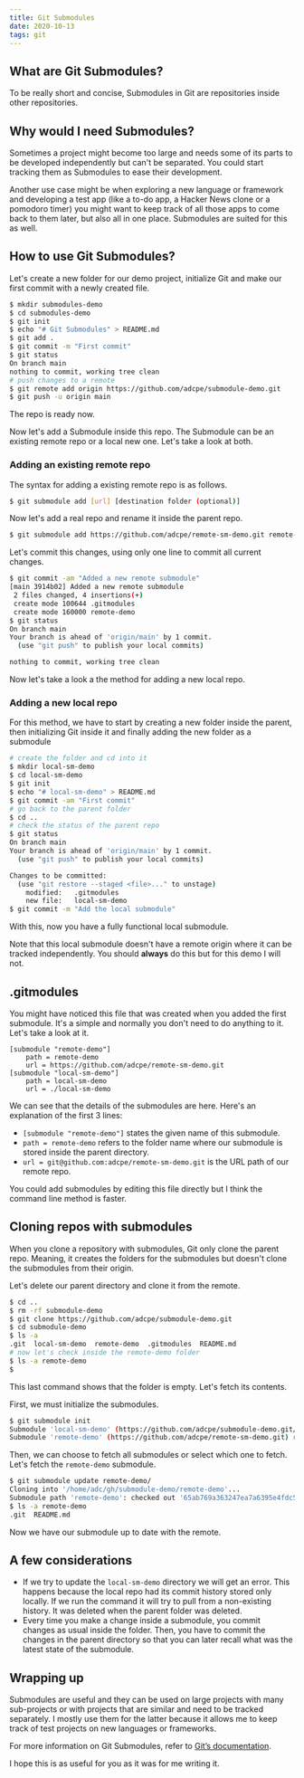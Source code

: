 ```yaml
---
title: Git Submodules
date: 2020-10-13
tags: git
---
```


## What are Git Submodules?

To be really short and concise, Submodules in Git are repositories inside other repositories.

## Why would I need Submodules?

Sometimes a project might become too large and needs some of its parts to be developed independently but can't be separated. You could start tracking them as Submodules to ease their development.

Another use case might be when exploring a new language or framework and developing a test app (like a to-do app, a Hacker News clone or a pomodoro timer) you might want to keep track of all those apps to come back to them later, but also all in one place. Submodules are suited for this as well.

## How to use Git Submodules?

Let's create a new folder for our demo project, initialize Git and make our first commit with a newly created file.

```bash
$ mkdir submodules-demo
$ cd submodules-demo
$ git init
$ echo "# Git Submodules" > README.md
$ git add .
$ git commit -m "First commit"
$ git status
On branch main
nothing to commit, working tree clean
# push changes to a remote
$ git remote add origin https://github.com/adcpe/submodule-demo.git
$ git push -u origin main
```

The repo is ready now.

Now let's add a Submodule inside this repo. The Submodule can be an existing remote repo or a local new one. Let's take a look at both.

### Adding an existing remote repo

The syntax for adding a existing remote repo is as follows.

```bash
$ git submodule add [url] [destination folder (optional)]
```

Now let's add a real repo and rename it inside the parent repo.

```bash
$ git submodule add https://github.com/adcpe/remote-sm-demo.git remote-demo
```

Let's commit this changes, using only one line to commit all current changes.

```bash
$ git commit -am "Added a new remote submodule"
[main 3914b02] Added a new remote submodule
 2 files changed, 4 insertions(+)
 create mode 100644 .gitmodules
 create mode 160000 remote-demo
$ git status
On branch main
Your branch is ahead of 'origin/main' by 1 commit.
  (use "git push" to publish your local commits)

nothing to commit, working tree clean
```

Now let's take a look a the method for adding a new local repo.

### Adding a new local repo

For this method, we have to start by creating a new folder inside the parent, then initializing Git inside it and finally adding the new folder as a submodule

```bash
# create the folder and cd into it
$ mkdir local-sm-demo
$ cd local-sm-demo
$ git init
$ echo "# local-sm-demo" > README.md
$ git commit -am "First commit"
# go back to the parent folder
$ cd ..
# check the status of the parent repo
$ git status
On branch main
Your branch is ahead of 'origin/main' by 1 commit.
  (use "git push" to publish your local commits)

Changes to be committed:
  (use "git restore --staged <file>..." to unstage)
	modified:   .gitmodules
	new file:   local-sm-demo
$ git commit -m "Add the local submodule"
```

With this, now you have a fully functional local submodule.

Note that this local submodule doesn't have a remote origin where it can be tracked independently. You should **always** do this but for this demo I will not.

## .gitmodules

You might have noticed this file that was created when you added the first submodule. It's a simple and normally you don't need to do anything to it. Let's take a look at it.

```
[submodule "remote-demo"]
	path = remote-demo
	url = https://github.com/adcpe/remote-sm-demo.git
[submodule "local-sm-demo"]
	path = local-sm-demo
	url = ./local-sm-demo
```

We can see that the details of the submodules are here. Here's an explanation of the first 3 lines:

- `[submodule "remote-demo"]` states the given name of this submodule.
- `path = remote-demo` refers to the folder name where our submodule is stored inside the parent directory.
- `url = git@github.com:adcpe/remote-sm-demo.git` is the URL path of our remote repo.

You could add submodules by editing this file directly but I think the command line method is faster.

## Cloning repos with submodules

When you clone a repository with submodules, Git only clone the parent repo. Meaning, it creates the folders for the submodules but doesn't clone the submodules from their origin.

Let's delete our parent directory and clone it from the remote.

```bash
$ cd ..
$ rm -rf submodule-demo
$ git clone https://github.com/adcpe/submodule-demo.git
$ cd submodule-demo
$ ls -a
.git  local-sm-demo  remote-demo  .gitmodules  README.md
# now let's check inside the remote-demo folder
$ ls -a remote-demo
$
```

This last command shows that the folder is empty. Let's fetch its contents.

First, we must initialize the submodules.

```bash
$ git submodule init
Submodule 'local-sm-demo' (https://github.com/adcpe/submodule-demo.git/local-sm-demo) registered for path 'local-sm-demo'
Submodule 'remote-demo' (https://github.com/adcpe/remote-sm-demo.git) registered for path 'remote-demo'
```

Then, we can choose to fetch all submodules or select which one to fetch. Let's fetch the `remote-demo` submodule.

```bash
$ git submodule update remote-demo/
Cloning into '/home/adc/gh/submodule-demo/remote-demo'...
Submodule path 'remote-demo': checked out '65ab769a363247ea7a6395e4fdc5b2652e4a8fdd'
$ ls -a remote-demo
.git  README.md
```

Now we have our submodule up to date with the remote.

## A few considerations

- If we try to update the `local-sm-demo` directory we will get an error. This happens because the local repo had its commit history stored only locally. If we run the command it will try to pull from a non-existing history. It was deleted when the parent folder was deleted.
- Every time you make a change inside a submodule, you commit changes as usual inside the folder. Then, you have to commit the changes in the parent directory so that you can later recall what was the latest state of the submodule.

## Wrapping up

Submodules are useful and they can be used on large projects with many sub-projects or with projects that are similar and need to be tracked separately. I mostly use them for the latter because it allows me to keep track of test projects on new languages or frameworks.

For more information on Git Submodules, refer to [Git’s documentation](https://git-scm.com/book/en/v2/Git-Tools-Submodules).

I hope this is as useful for you as it was for me writing it.
